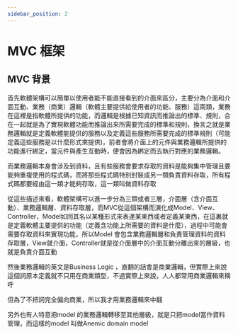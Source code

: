 ```yaml
---
sidebar_position: 2
---
```


# MVC 框架

## MVC 背景
首先軟體架構可以簡單以使用者能不能直接看到的介面來區分，主要分為介面和介面互動、業務（商業）邏輯（軟體主要提供給使用者的功能、服務）這兩類，業務在這裡是指軟體所提供的功能，而邏輯是根據已知資訊而推論出的標準、規則，合在一起就是為了實現軟體功能而推論出來所需要完成的標準和規則，換言之就是業務邏輯就是定義軟體能提供的服務以及定義這些服務所需要完成的標準規則（可能定義這些服務是以什麼形式來提供)，前者會將介面上的元件與業務邏輯所提供的功能進行綁定，當元件與產生互動時，便會因為綁定而去執行對應的業務邏輯。


而業務邏輯本身會涉及到資料，且有些服務會要求存取的資料是能夠集中管理且要能夠重複使用的程式碼，而將那些程式碼特別封裝成另一類負責資料存取，所有程式碼都要經由這一類才能夠存取，這一類叫做資料存取


從這些描述來看，軟體架構可以進一步分為三類或者三層，介面層（含介面互動）、業務邏輯層、資料存取層，而MVC從這個架構而演化成Model、View、Controller，Model如同其名以某種形式來表達某東西或者定義某東西，在這裏就是定義軟體主要提供的功能（定義含功能上所需要的資料是什麼），過程中可能會需要存取資料來實現功能，所以Model 會包含業務邏輯層和負責管理資料的資料存取層，View就介面，Controller就是從介面層中的介面互動分離出來的層級，也就是負責介面互動



然後業務邏輯的英文是Business Logic ，直翻的話會是商業邏輯，但實際上來說這個詞原本定義就不只用在商業類型，不過實際上來說，人人都常用商業邏輯來稱呼



但為了不把詞完全偏向商業，所以我才用業務邏輯來中翻

另外也有人特意把model 的業務邏輯轉移至其他層級，就是只把model當作資料管理，而這樣的model 叫做Anemic domain model
